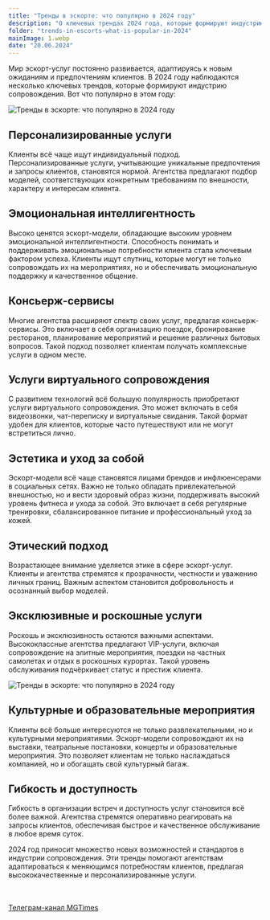 ```yaml
---
title: "Тренды в эскорте: что популярно в 2024 году"
description: "О ключевых трендах 2024 года, которые формируют индустрию эскорта"
folder: "trends-in-escorts-what-is-popular-in-2024"
mainImage: 1.webp
date: "20.06.2024"
---
```


Мир эскорт-услуг постоянно развивается, адаптируясь к новым ожиданиям и предпочтениям клиентов. В 2024 году наблюдаются несколько ключевых трендов, которые формируют индустрию сопровождения. Вот что популярно в этом году:

![Тренды в эскорте: что популярно в 2024 году](/assets/img/media/trends-in-escorts-what-is-popular-in-2024/1.webp "Тренды в эскорте: что популярно в 2024 году ")

## Персонализированные услуги

Клиенты всё чаще ищут индивидуальный подход. Персонализированные услуги, учитывающие уникальные предпочтения и запросы клиентов, становятся нормой. Агентства предлагают подбор моделей, соответствующих конкретным требованиям по внешности, характеру и интересам клиента.

## Эмоциональная интеллигентность

Высоко ценятся эскорт-модели, обладающие высоким уровнем эмоциональной интеллигентности. Способность понимать и поддерживать эмоциональные потребности клиента стала ключевым фактором успеха. Клиенты ищут спутниц, которые могут не только сопровождать их на мероприятиях, но и обеспечивать эмоциональную поддержку и качественное общение.



## Консьерж-сервисы

Многие агентства расширяют спектр своих услуг, предлагая консьерж-сервисы. Это включает в себя организацию поездок, бронирование ресторанов, планирование мероприятий и решение различных бытовых вопросов. Такой подход позволяет клиентам получать комплексные услуги в одном месте.

## Услуги виртуального сопровождения

С развитием технологий всё большую популярность приобретают услуги виртуального сопровождения. Это может включать в себя видеозвонки, чат-переписку и виртуальные свидания. Такой формат удобен для клиентов, которые часто путешествуют или не могут встретиться лично.

## Эстетика и уход за собой

Эскорт-модели всё чаще становятся лицами брендов и инфлюенсерами в социальных сетях. Важно не только обладать привлекательной внешностью, но и вести здоровый образ жизни, поддерживать высокий уровень фитнеса и ухода за собой. Это включает в себя регулярные тренировки, сбалансированное питание и профессиональный уход за кожей.

## Этический подход

Возрастающее внимание уделяется этике в сфере эскорт-услуг. Клиенты и агентства стремятся к прозрачности, честности и уважению личных границ. Важным аспектом становится добровольность и осознанный выбор моделей.

## Эксклюзивные и роскошные услуги

Роскошь и эксклюзивность остаются важными аспектами. Высококлассные агентства предлагают VIP-услуги, включая сопровождение на элитные мероприятия, поездки на частных самолетах и отдых в роскошных курортах. Такой уровень обслуживания подчёркивает статус и престиж клиента.

![Тренды в эскорте: что популярно в 2024 году](/assets/img/media/trends-in-escorts-what-is-popular-in-2024/2.webp "Тренды в эскорте: что популярно в 2024 году")

## Культурные и образовательные мероприятия

Клиенты всё больше интересуются не только развлекательными, но и культурными мероприятиями. Эскорт-модели сопровождают их на выставки, театральные постановки, концерты и образовательные мероприятия. Это позволяет клиентам не только наслаждаться компанией, но и обогащать свой культурный багаж.

## Гибкость и доступность

Гибкость в организации встреч и доступность услуг становится всё более важной. Агентства стремятся оперативно реагировать на запросы клиентов, обеспечивая быстрое и качественное обслуживание в любое время суток.

2024 год приносит множество новых возможностей и стандартов в индустрии сопровождения. Эти тренды помогают агентствам адаптироваться к меняющимся потребностям клиентов, предлагая высококачественные и персонализированные услуги.

<br><br>
<a href="https://t.me/moscowgoldentimes" class="menu__link">Телеграм-канал MGTimes</a>
